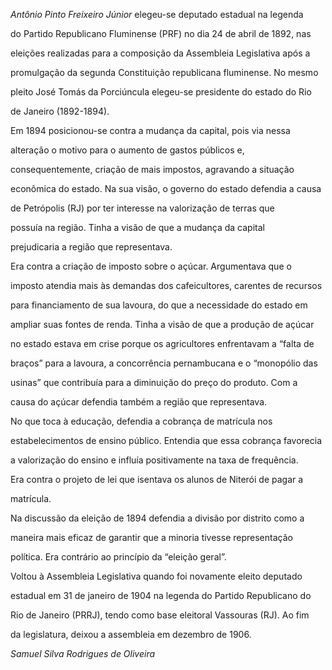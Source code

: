 

*Antônio Pinto Freixeiro Júnior* elegeu-se deputado estadual na legenda

do Partido Republicano Fluminense (PRF) no dia 24 de abril de 1892, nas

eleições realizadas para a composição da Assembleia Legislativa após a

promulgação da segunda Constituição republicana fluminense. No mesmo

pleito José Tomás da Porciúncula elegeu-se presidente do estado do Rio

de Janeiro (1892-1894).



Em 1894 posicionou-se contra a mudança da capital, pois via nessa

alteração o motivo para o aumento de gastos públicos e,

consequentemente, criação de mais impostos, agravando a situação

econômica do estado. Na sua visão, o governo do estado defendia a causa

de Petrópolis (RJ) por ter interesse na valorização de terras que

possuía na região. Tinha a visão de que a mudança da capital

prejudicaria a região que representava.



Era contra a criação de imposto sobre o açúcar. Argumentava que o

imposto atendia mais às demandas dos cafeicultores, carentes de recursos

para financiamento de sua lavoura, do que a necessidade do estado em

ampliar suas fontes de renda. Tinha a visão de que a produção de açúcar

no estado estava em crise porque os agricultores enfrentavam a “falta de

braços” para a lavoura, a concorrência pernambucana e o “monopólio das

usinas” que contribuía para a diminuição do preço do produto. Com a

causa do açúcar defendia também a região que representava.



No que toca à educação, defendia a cobrança de matrícula nos

estabelecimentos de ensino público. Entendia que essa cobrança favorecia

a valorização do ensino e influía positivamente na taxa de frequência.

Era contra o projeto de lei que isentava os alunos de Niterói de pagar a

matrícula.



Na discussão da eleição de 1894 defendia a divisão por distrito como a

maneira mais eficaz de garantir que a minoria tivesse representação

política. Era contrário ao princípio da “eleição geral”.



Voltou à Assembleia Legislativa quando foi novamente eleito deputado

estadual em 31 de janeiro de 1904 na legenda do Partido Republicano do

Rio de Janeiro (PRRJ), tendo como base eleitoral Vassouras (RJ). Ao fim

da legislatura, deixou a assembleia em dezembro de 1906.



*Samuel Silva Rodrigues de Oliveira*



